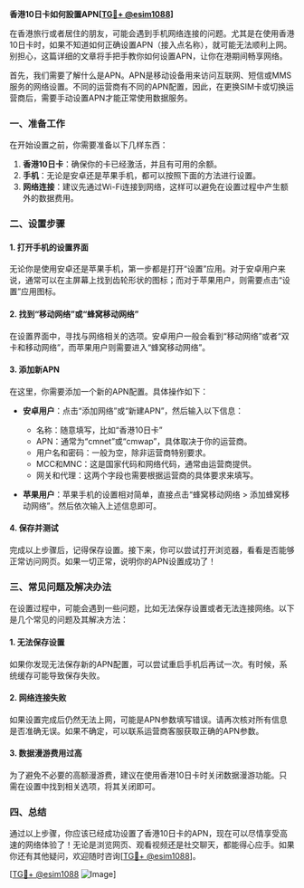 **香港10日卡如何設置APN[[TG💪+ @esim1088](https://t.me/s/esim1088)]**

在香港旅行或者居住的朋友，可能会遇到手机网络连接的问题。尤其是在使用香港10日卡时，如果不知道如何正确设置APN（接入点名称），就可能无法顺利上网。别担心，这篇详细的文章将手把手教你如何设置APN，让你在港期间畅享网络。

首先，我们需要了解什么是APN。APN是移动设备用来访问互联网、短信或MMS服务的网络设置。不同的运营商有不同的APN配置，因此，在更换SIM卡或切换运营商后，需要手动设置APN才能正常使用数据服务。

### 一、准备工作

在开始设置之前，你需要准备以下几样东西：

1. **香港10日卡**：确保你的卡已经激活，并且有可用的余额。
2. **手机**：无论是安卓还是苹果手机，都可以按照下面的方法进行设置。
3. **网络连接**：建议先通过Wi-Fi连接到网络，这样可以避免在设置过程中产生额外的数据费用。

### 二、设置步骤

#### 1. 打开手机的设置界面

无论你是使用安卓还是苹果手机，第一步都是打开“设置”应用。对于安卓用户来说，通常可以在主屏幕上找到齿轮形状的图标；而对于苹果用户，则需要点击“设置”应用图标。

#### 2. 找到“移动网络”或“蜂窝移动网络”

在设置界面中，寻找与网络相关的选项。安卓用户一般会看到“移动网络”或者“双卡和移动网络”，而苹果用户则需要进入“蜂窝移动网络”。

#### 3. 添加新APN

在这里，你需要添加一个新的APN配置。具体操作如下：

- **安卓用户**：点击“添加网络”或“新建APN”，然后输入以下信息：
  - 名称：随意填写，比如“香港10日卡”
  - APN：通常为“cmnet”或“cmwap”，具体取决于你的运营商。
  - 用户名和密码：一般为空，除非运营商特别要求。
  - MCC和MNC：这是国家代码和网络代码，通常由运营商提供。
  - 网关和代理：这两个字段也需要根据运营商的具体要求来填写。

- **苹果用户**：苹果手机的设置相对简单，直接点击“蜂窝移动网络 > 添加蜂窝移动网络”。然后依次输入上述信息即可。

#### 4. 保存并测试

完成以上步骤后，记得保存设置。接下来，你可以尝试打开浏览器，看看是否能够正常访问网页。如果一切正常，说明你的APN设置成功了！

### 三、常见问题及解决办法

在设置过程中，可能会遇到一些问题，比如无法保存设置或者无法连接网络。以下是几个常见的问题及其解决方法：

#### 1. 无法保存设置

如果你发现无法保存新的APN配置，可以尝试重启手机后再试一次。有时候，系统缓存可能导致保存失败。

#### 2. 网络连接失败

如果设置完成后仍然无法上网，可能是APN参数填写错误。请再次核对所有信息是否准确无误。如果不确定，可以联系运营商客服获取正确的APN参数。

#### 3. 数据漫游费用过高

为了避免不必要的高额漫游费，建议在使用香港10日卡时关闭数据漫游功能。只需在设置中找到相关选项，将其关闭即可。

### 四、总结

通过以上步骤，你应该已经成功设置了香港10日卡的APN，现在可以尽情享受高速的网络体验了！无论是浏览网页、观看视频还是社交聊天，都能得心应手。如果你还有其他疑问，欢迎随时咨询[[TG💪+ @esim1088](https://t.me/s/esim1088)]。

[[TG💪+ @esim1088](https://t.me/s/esim1088) ![Image](https://i.postimg.cc/4NQfJmqS/Snipaste-2025-05-13-00-14-12.png)]